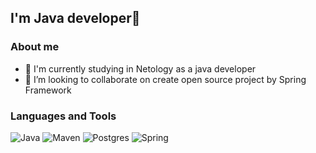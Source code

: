 ## I'm Java developer👋

### About me
- 🌱 I'm currently studying in Netology as a java developer
- 👯 I’m looking to collaborate on create open source project by Spring Framework


### Languages and Tools
![Java](https://img.shields.io/badge/-Java-black?style=for-the-badge&logo=java)
![Maven](https://img.shields.io/badge/-Maven-black?style=for-the-badge&logo=apache%20maven&logoColor=C71A36)
![Postgres](https://img.shields.io/badge/postgresql-black?style=for-the-badge&logo=postgresql)
![Spring](https://img.shields.io/badge/spring-black?style=for-the-badge&logo=spring)




